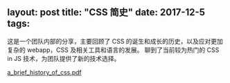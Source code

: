 layout: post
title: "CSS 简史"
date: 2017-12-5
tags:
---

这是一个团队内部的分享，主要回顾了 CSS 的诞生和成长的历史，以及应对更加复杂的 webapp，CSS 及相关工具和语言的发展。
聊到了当前较为热门的 CSS in JS 技术，为团队提供了新的技术选择。

[a_brief_history_of_css.pdf](/assets/a_brief_history_of_css.pdf)
